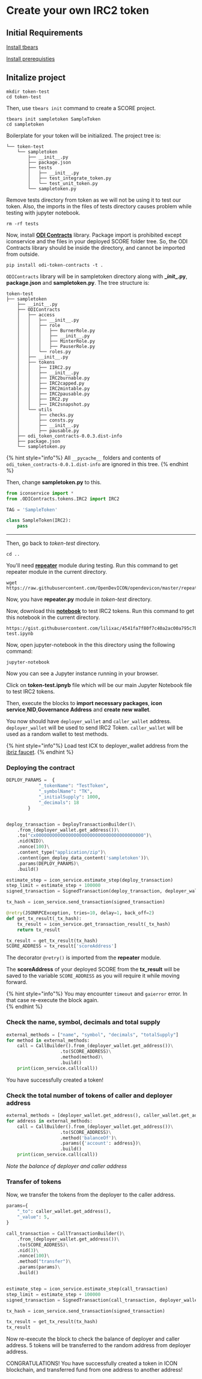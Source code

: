 # Create your own IRC2 token

## Initial Requirements
[Install tbears](https://www.icondev.io/docs/tbears-installation)

[Install prerequisties](prerequisites.md)

## Initalize project
```Shell
mkdir token-test
cd token-test
``` 

Then, use `tbears init` command to create a SCORE project.

```
tbears init sampletoken SampleToken
cd sampletoken
```

Boilerplate for your token will be initialized. The project tree is:
```
└── token-test
    └── sampletoken
        ├── __init__.py
        ├── package.json
        ├── tests
        │   ├── __init__.py
        │   ├── test_integrate_token.py
        │   └── test_unit_token.py
        └── sampletoken.py
```   

Remove tests directory from token as we will not be using it to test our token. Also, the imports in the files of tests directory causes problem while testing with jupyter notebook.

```Shell
rm -rf tests
```

Now, install **[ODI Contracts]()** library. Package import is prohibited except iconservice and the files in your deployed SCORE folder tree. So, the ODI Contracts library should be inside the directory, and cannot be imported from outside. 

```Shell
pip install odi-token-contracts -t .
```

`ODIContracts` library will be in sampletoken directory along with **\__init__.py**, **package.json** and **sampletoken.py**. The tree structure is:

```
token-test
├── sampletoken
    ├── __init__.py
    ├── ODIContracts
    │   ├── access
    │   │   ├── __init__.py
    │   │   ├── role
    │   │   │   ├── BurnerRole.py
    │   │   │   ├── __init__.py
    │   │   │   ├── MinterRole.py
    │   │   │   ├── PauserRole.py
    │   │   └── roles.py
    │   ├── __init__.py
    │   ├── tokens
    │   │   ├── IIRC2.py
    │   │   ├── __init__.py
    │   │   ├── IRC2burnable.py
    │   │   ├── IRC2capped.py
    │   │   ├── IRC2mintable.py
    │   │   ├── IRC2pausable.py
    │   │   ├── IRC2.py
    │   │   ├── IRC2snapshot.py
    │   └── utils
    │       ├── checks.py
    │       ├── consts.py
    │       ├── __init__.py
    │       ├── pausable.py
    ├── odi_token_contracts-0.0.3.dist-info
    ├── package.json
    └── sampletoken.py

```
{% hint style="info"%}
All `__pycache__` folders and contents of `odi_token_contracts-0.0.1.dist-info` are ignored in this tree. 
{% endhint %}

Then, change **sampletoken.py** to this. 

```Python
from iconservice import *
from .ODIContracts.tokens.IRC2 import IRC2

TAG = 'SampleToken'

class SampleToken(IRC2):
    pass
```
---

Then, go back to _token-test_ directory.
```shell
cd ..
```

You'll need [**repeater**](https://github.com/OpenDevICON/opendevicon/blob/master/repeater.py) module during testing. Run this command to get repeater module in the current directory.

```shell
wget https://raw.githubusercontent.com/OpenDevICON/opendevicon/master/repeater.py
```

Now, you have **repeater.py** module in _token-test_ directory.  

Now, download this [**notebook**](https://gist.github.com/lilixac/4541fa7f80f7c40a2ac00a795c7b11d5) to test IRC2 tokens. Run this command to get this notebook in the current directory.

```shell
https://gist.githubusercontent.com/lilixac/4541fa7f80f7c40a2ac00a795c7b11d5/raw/6a553d9d37bfb7e0926c4e24b1db15fe01a26b8a/token-test.ipynb
```

Now, open jupyter-notebook in the this directory using the following command:

```shell
jupyter-notebook
```

Now you can see a Jupyter instance running in your browser.   


Click on **token-test.ipnyb** file which will be our main Jupyter Notebook file to test IRC2 tokens.  


Then, execute the blocks to **import necessary packages**, **icon service**,**NID**,**Governance Address** and **create new wallet**.  


You now should have `deployer_wallet` and `caller_wallet` address. `deployer_wallet` will be used to send IRC2 Token. `caller_wallet` will be used as a random wallet to test methods.

{% hint style="info"%}
Load test ICX to deployer_wallet address from the [ibriz faucet](https://icon-faucet.ibriz.ai/).
{% endhint %}



### Deploying the contract

```Python
DEPLOY_PARAMS =  {
            "_tokenName": "TestToken",
            "_symbolName": "TK",
            "_initialSupply": 1000,
            "_decimals": 18
        }


deploy_transaction = DeployTransactionBuilder()\
    .from_(deployer_wallet.get_address())\
    .to("cx0000000000000000000000000000000000000000")\
    .nid(NID)\
    .nonce(100)\
    .content_type("application/zip")\
    .content(gen_deploy_data_content('sampletoken'))\
    .params(DEPLOY_PARAMS)\
    .build()

estimate_step = icon_service.estimate_step(deploy_transaction)
step_limit = estimate_step + 100000
signed_transaction = SignedTransaction(deploy_transaction, deployer_wallet, step_limit)

tx_hash = icon_service.send_transaction(signed_transaction)

@retry(JSONRPCException, tries=10, delay=1, back_off=2)
def get_tx_result(_tx_hash):
    tx_result = icon_service.get_transaction_result(_tx_hash)
    return tx_result

tx_result = get_tx_result(tx_hash)
SCORE_ADDRESS = tx_result['scoreAddress']
```
The decorator `@retry()` is imported from the **repeater** module.


The **scoreAddress** of your deployed SCORE from the **tx_result** will be saved to the variable `SCORE_ADDRESS` as you will require it while moving forward.

{% hint style="info"%}
You may encounter `timeout` and `gaierror` error. In that case re-execute the block again.  
{% endhint %}

### Check the name, symbol, decimals and total supply
```Python
external_methods = ["name", "symbol", "decimals", "totalSupply"]
for method in external_methods:
    call = CallBuilder().from_(deployer_wallet.get_address())\
                    .to(SCORE_ADDRESS)\
                    .method(method)\
                    .build()
    print(icon_service.call(call))
``` 
You have successfully created a token!

### Check the total number of tokens of caller and deployer address
```Python
external_methods = [deployer_wallet.get_address(), caller_wallet.get_address()]
for address in external_methods:
    call = CallBuilder().from_(deployer_wallet.get_address())\
                    .to(SCORE_ADDRESS)\
                    .method('balanceOf')\
                    .params({'account': address})\
                    .build()
    print(icon_service.call(call))
```
*Note the balance of deployer and caller address*

### Transfer of tokens
Now, we transfer the tokens from the deployer to the caller address.
```Python
params={
    "_to": caller_wallet.get_address(),
    "_value": 5,
}

call_transaction = CallTransactionBuilder()\
    .from_(deployer_wallet.get_address())\
    .to(SCORE_ADDRESS)\
    .nid(3)\
    .nonce(100)\
    .method("transfer")\
    .params(params)\
    .build()


estimate_step = icon_service.estimate_step(call_transaction)
step_limit = estimate_step + 100000
signed_transaction = SignedTransaction(call_transaction, deployer_wallet, step_limit)

tx_hash = icon_service.send_transaction(signed_transaction)

tx_result = get_tx_result(tx_hash)
tx_result
```

Now re-execute the block to check the balance of deployer and caller address. 5 tokens will be transferred to the random address from deployer address. 


CONGRATULATIONS! You have successfully created a token in ICON blockchain, and transferred fund from one address to another address!